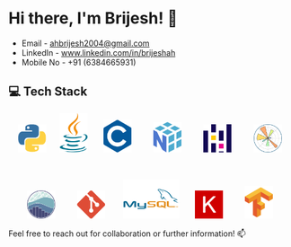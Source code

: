 # Hi there, I'm Brijesh! 👋

- Email - ahbrijesh2004@gmail.com
- LinkedIn - www.linkedin.com/in/brijeshah
- Mobile No - +91 (6384665931)

## 💻 Tech Stack
<p align="center">
  <img src="Img/python.png" alt="Python" width="50" height = "50"/>&nbsp;&nbsp;&nbsp;&nbsp;&nbsp;
  <img src="Img/java.png" alt="Java" width="50" height = "70"/>&nbsp;&nbsp;&nbsp;&nbsp;&nbsp;&nbsp;
  <img src="Img/C.png" alt="C" width="50"/>&nbsp;&nbsp;&nbsp;&nbsp;&nbsp;&nbsp;&nbsp;&nbsp;&nbsp;
  <img src="Img/numpy.png" alt="NumPy" width="50"/>&nbsp;&nbsp;&nbsp;&nbsp;&nbsp;&nbsp;&nbsp;&nbsp;&nbsp;
  <img src="Img/pandas.png" alt="Pandas" width="50"/>&nbsp;&nbsp;&nbsp;&nbsp;&nbsp;&nbsp;&nbsp;&nbsp;&nbsp;
  <img src="Img/matplotlib.png" alt="Matplotlib" width="50"/>
</p>

<br>

<p align="center">
  <img src="Img/seaborn.png" alt="Seaborn" width="50"/>&nbsp;&nbsp;&nbsp;&nbsp;&nbsp;&nbsp;&nbsp;&nbsp;&nbsp;
  <img src="Img/git.png" alt="Git" width="50"/>&nbsp;&nbsp;&nbsp;&nbsp;&nbsp;&nbsp;&nbsp;
  <img src="Img/mysq.png" alt="MySQL" width="100" height= "70"/>&nbsp;&nbsp;&nbsp;&nbsp;&nbsp;&nbsp;
  <img src="Img/Keras.png" alt="Keras" width="50"/>&nbsp;&nbsp;&nbsp;&nbsp;&nbsp;&nbsp;&nbsp;&nbsp;&nbsp;
  <img src="Img/Tensorflow.png" alt="TensorFlow" width="50"/>
</p>

Feel free to reach out for collaboration or further information! 📫
